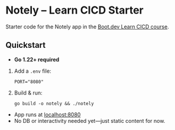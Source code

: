 # Notely – Learn CICD Starter

Starter code for the Notely app in the [Boot.dev Learn CICD course](https://boot.dev).

## Quickstart

- **Go 1.22+ required**

1. Add a `.env` file:
    ```
    PORT="8080"
    ```
2. Build & run:
    ```
    go build -o notely && ./notely
    ```

- App runs at [localhost:8080](http://localhost:8080)
- No DB or interactivity needed yet—just static content for now.

